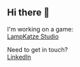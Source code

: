 ## Hi there 👋

I'm working on a game:   
[LampKatze Studio](https://lampkatze.com/)


Need to get in touch?   
[LinkedIn](https://www.linkedin.com/in/anton-s-238339235/)
<!--
**Arizoba/Arizoba** is a ✨ _special_ ✨ repository because its `README.md` (this file) appears on your GitHub profile.

Here are some ideas to get you started:

- 🔭 I’m currently working on ...
- 🌱 I’m currently learning ...
- 👯 I’m looking to collaborate on ...
- 🤔 I’m looking for help with ...
- 💬 Ask me about ...
- 📫 How to reach me: ...
- 😄 Pronouns: ...
- ⚡ Fun fact: ...
-->

